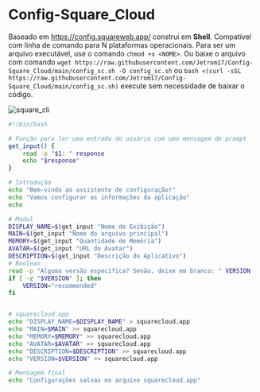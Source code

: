 # Config-Square_Cloud

Baseado em https://config.squareweb.app/ construi em **Shell**. Compatível com linha de comando para N plataformas operacionais. Para ser um arquivo executável, use o comando `chmod +x <NOME>`. Ou baixe o arquivo  com comando ```wget https://raw.githubusercontent.com/Jetrom17/Config-Square_Cloud/main/config_sc.sh -O config_sc.sh``` ou ```bash <(curl -sSL https://raw.githubusercontent.com/Jetrom17/Config-Square_Cloud/main/config_sc.sh)``` execute sem necessidade de baixar o código.

![square_cli](https://github.com/Jetrom17/Config-Square_Cloud/assets/72875404/f9886a4f-5a1b-48d4-9a4e-4c89789068bb)


```bash
#!/bin/bash

# Função para ler uma entrada do usuário com uma mensagem de prompt
get_input() {
    read -p "$1: " response
    echo "$response"
}

# Introdução
echo "Bem-vindo ao assistente de configuração!"
echo "Vamos configurar as informações da aplicação"
echo

# Modal
DISPLAY_NAME=$(get_input "Nome de Exibição")
MAIN=$(get_input "Nome do arquivo principal")
MEMORY=$(get_input "Quantidade de Memória")
AVATAR=$(get_input "URL do Avatar")
DESCRIPTION=$(get_input "Descrição do Aplicativo")
# Boolean
read -p "Alguma versão específica? Senão, deixe em branco: " VERSION
if [ -z "$VERSION" ]; then
    VERSION="recommended"
fi


# squarecloud.app
echo "DISPLAY_NAME=$DISPLAY_NAME" > squarecloud.app
echo "MAIN=$MAIN" >> squarecloud.app
echo "MEMORY=$MEMORY" >> squarecloud.app
echo "AVATAR=$AVATAR" >> squarecloud.app
echo "DESCRIPTION=$DESCRIPTION" >> squarecloud.app
echo "VERSION=$VERSION" >> squarecloud.app

# Mensagem final
echo "Configurações salvas no arquivo squarecloud.app"
```
